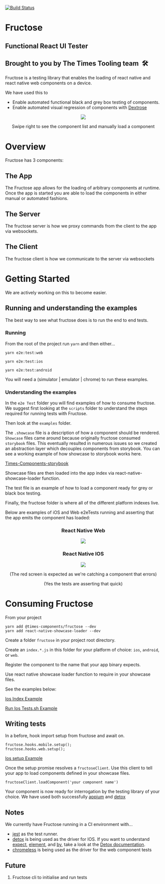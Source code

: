 
[![Build Status](https://www.bitrise.io/app/3038aa161f140118/status.svg?token=xtX-Hi2JSI7S3zQIGHI0EQ&branch=master)](https://www.bitrise.io/app/3038aa161f140118)

# Fructose

## Functional React UI Tester 

## Brought to you by The Times Tooling team  🛠

Fructose is a testing library that enables the loading of react native and react native web components on a device.

We have used this to 

 - Enable automated functional black and grey box testing of components. 
 - Enable automated visual regression of components with [Dextrose]


<p align="center">
  <img src="https://imgur.com/VJR5Tbz.gif">
</p>

<p align="center">Swipe right to see the component list and manually load a component </p>

# Overview

Fructose has 3 components:
## The App

The Fructose app allows for the loading of arbitrary components at runtime. Once the app is started you are able to load the components in either manual or automated fashions.

## The Server

The fructose server is how we proxy commands from the client to the app via websockets.


## The Client

The fructose client is how we communicate to the server via websockets


# Getting Started

We are actively working on this to become easier. 


## Running and understanding the examples


The best way to see what fructose does is to run the end to end tests.


### Running
From the root of the project run `yarn` and then either...

`yarn e2e:test:web`

`yarn e2e:test:ios`

`yarn e2e:test:android`


You will need a (simulator | emulator | chrome) to run these examples.
### Understanding the examples

In the `e2e Test` folder you will find examples of how to consume fructose.
We suggest first looking at the `scripts` folder to understand the steps required for running tests with Fructose.

Then look at the `examples` folder. 

The `.showcase` file is a description of how a component should be rendered.
`Showcase` files came around because originally fructose consumed `storybook` files. This eventually resulted in numerous issues so we created an abstraction layer which decouples components from storybook.
You can see a working example of how showcase to storybook works here.

[Times-Components-storybook]

Showcase files are then loaded into the app index via react-native-showcase-loader function.


The test file is an example of how to load a component ready for grey or black box testing.


Finally, the fructose folder is where all of the different platform indexes live.


Below are examples of iOS and Web e2eTests running and asserting that the app emits the component has loaded:


### <p align="center"> React Native Web

  <p align="center">
  <img src="https://imgur.com/Kp75645.gif">
</p>


### <p align="center"> React Native IOS
<p align="center">
  <img src="https://imgur.com/66zjgr8.gif">
</p>

<p align="center">
(The red screen is expected as we're catching a component that errors)
<p align="center">
(Yes the tests are asserting that quick)
</p>

# Consuming Fructose


From your project

```
yarn add @times-components/fructose --dev
yarn add react-native-showcase-loader --dev
```


Create a folder `fructose` in your project root directory.

Create an `index.*.js` in this folder for your platform of choice: `ios`, `android`, or `web`.

Register the component to the name that your app binary expects. 

Use react native showcase loader function to require in your showcase files.

See the examples below:

[Ios Index Example](e2eTests/fructose/index.ios.js)

[Run Ios Tests.sh Example](e2eTests/scripts/ios-tests.sh)

## Writing tests


In a before, hook import setup from fructose and await on.

```
fructose.hooks.mobile.setup();
fructose.hooks.web.setup();
```

[Ios setup Example](e2eTests/fructose/setup.native.js)


Once the setup promise resolves a `fructoseClient`. Use this client to tell your app to load components defined in your showcase files.

```
fructoseClient.loadComponent('your component name')
```

Your component is now ready for interrogation by the testing library of your choice.
We have used both successfully [appium] and [detox] 


## Notes 

We currently have Fructose running in a CI environment with...
- [jest] as the test runner.
- [detox] is being used as the driver for IOS.
    If you want to understand [expect][expect], [element][actions], and [by][matchers], take a look at the [Detox documentation][detox-docs].
- [chromeless] is being used as the driver for the web component tests



## Future
  
  1. Fructose cli to initialise and run tests
  
[jest]: https://facebook.github.io/jest
[chromeless]: https://github.com/graphcool/chromeless
[detox]: https://github.com/wix/detox
[detox-docs]: https://github.com/wix/detox/blob/master/docs/README.md
[matchers]: https://github.com/wix/detox/blob/master/docs/APIRef.Matchers.md
[actions]: https://github.com/wix/detox/blob/master/docs/APIRef.ActionsOnElement.md
[expect]: https://github.com/wix/detox/blob/master/docs/APIRef.Expect.md
[appium]: http://appium.io/
[times-components-storybook]: https://github.com/newsuk/times-components/tree/master/packages/storybook
[Dextrose]: https://github.com/newsuk/dextrose
